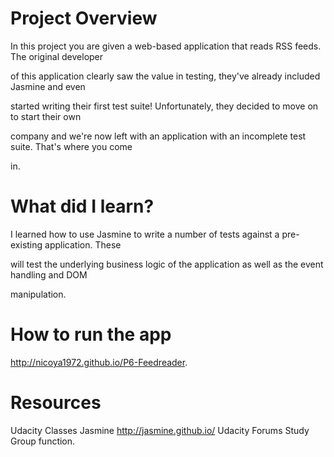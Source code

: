 # Project Overview
In this project you are given a web-based application that reads RSS feeds. The original developer 

of this application clearly saw the value in testing, they've already included Jasmine and even 

started writing their first test suite! Unfortunately, they decided to move on to start their own 

company and we're now left with an application with an incomplete test suite. That's where you come 

in.

# What did I learn?
I learned how to use Jasmine to write a number of tests against a pre-existing application. These 

will test the underlying business logic of the application as well as the event handling and DOM 

manipulation.

# How to run the app
http://nicoya1972.github.io/P6-Feedreader.

# Resources
Udacity Classes 
Jasmine http://jasmine.github.io/ 
Udacity Forums 
Study Group function.
